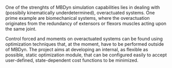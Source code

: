 One of the strenghts of MBDyn simulation capabilities lies in dealing with 
(possibily kinematically underdetermined), overactuated systems. 
One prime example are biomechanical systems, where the overactuation originates 
from the redundancy of extensors or flexors muscles acting upon the same joint. 

Control forced and moments on overactuated systems can be found using optimization 
techniques that, at the moment, have to be performed outside of MBDyn. The project 
aims at developing an internal, as flexible as possible, static optimization module, 
that can be configured easily to accept user-defined, state-dependent cost functions 
to be minimized.
